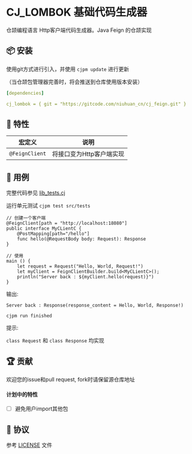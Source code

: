 CJ_LOMBOK 基础代码生成器
=====================

仓颉编程语言 Http客户端代码生成器。Java Feign 的仓颉实现

## 📦 安装

使用git方式进行引入，并使用 `cjpm update` 进行更新

（当仓颉包管理器完善时，将会推送到仓库使用版本安装）

```yaml
[dependencies]

cj_lombok = { git = "https://gitcode.com/niuhuan_cn/cj_feign.git" }
```


## 📖 特性

| 宏定义 | 说明 |
| -- | -- |
| `@FeignClient` | 将接口变为Http客户端实现 |


## 🔖 用例

完整代码参见 [lib_tests.cj](src/tests/lib_tests.cj)

运行单元测试 `cjpm test src/tests`


```cangjie
// 创建一个客户端
@FeignClient[path = "http://localhost:18080"]
public interface MyCLientC {
    @PostMapping[path="/hello"]
    func hello(@RequestBody body: Request): Response
}

// 使用
main () {
    let request = Request("Hello, World, Request!")
    let myClient = FeignClientBuilder.build<MyCLientC>();
    println("Server back : ${myClient.hello(request)}")
}
```

输出: 

```
Server back : Response(response_content = Hello, World, Response!)

cjpm run finished
```

提示:

`class Request` 和 `class Response` 均实现

## 🏆 贡献

欢迎您的issue和pull request, fork时请保留源仓库地址

#### 计划中的特性

- [ ] 避免用户import其他包


## 📕 协议

参考 [LICENSE](LICENSE) 文件

